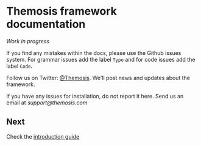 Themosis framework documentation
================================

_Work in progress_

If you find any mistakes within the docs, please use the Github issues system. For grammar issues add the label `Typo` and for code issues add the label `Code`.

Follow us on Twitter: [@Themosis](https://twitter.com/Themosis). We'll post news and updates about the framework.

If you have any issues for installation, do not report it here. Send us an email at _support@themosis.com_

Next
----
Check the [introduction guide](https://github.com/themosis/documentation/blob/master/introduction.md)
